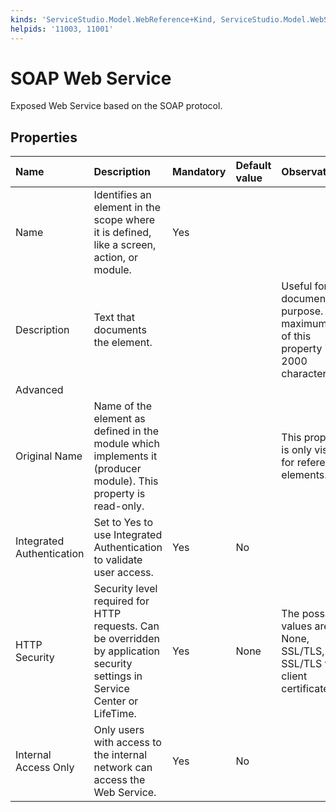 ```yaml
---
kinds: 'ServiceStudio.Model.WebReference+Kind, ServiceStudio.Model.WebService+Kind'
helpids: '11003, 11001'
---
```


# SOAP Web Service

Exposed Web Service based on the SOAP protocol.

## Properties

| Name | Description | Mandatory | Default value | Observations |
| :--- | :--- | :--- | :--- | :--- |
| Name | Identifies an element in the scope where it is defined, like a screen, action, or module. | Yes |  |  |
| Description | Text that documents the element. |  |  | Useful for documentation purpose. The maximum size of this property is 2000 characters. |
| Advanced |  |  |  |  |
| Original Name | Name of the element as defined in the module which implements it \(producer module\). This property is read-only. |  |  | This property is only visible for referenced elements. |
| Integrated Authentication | Set to Yes to use Integrated Authentication to validate user access. | Yes | No |  |
| HTTP Security | Security level required for HTTP requests. Can be overridden by application security settings in Service Center or LifeTime. | Yes | None | The possible values are: None, SSL/TLS, SSL/TLS with client certificates. |
| Internal Access Only | Only users with access to the internal network can access the Web Service. | Yes | No |  |

